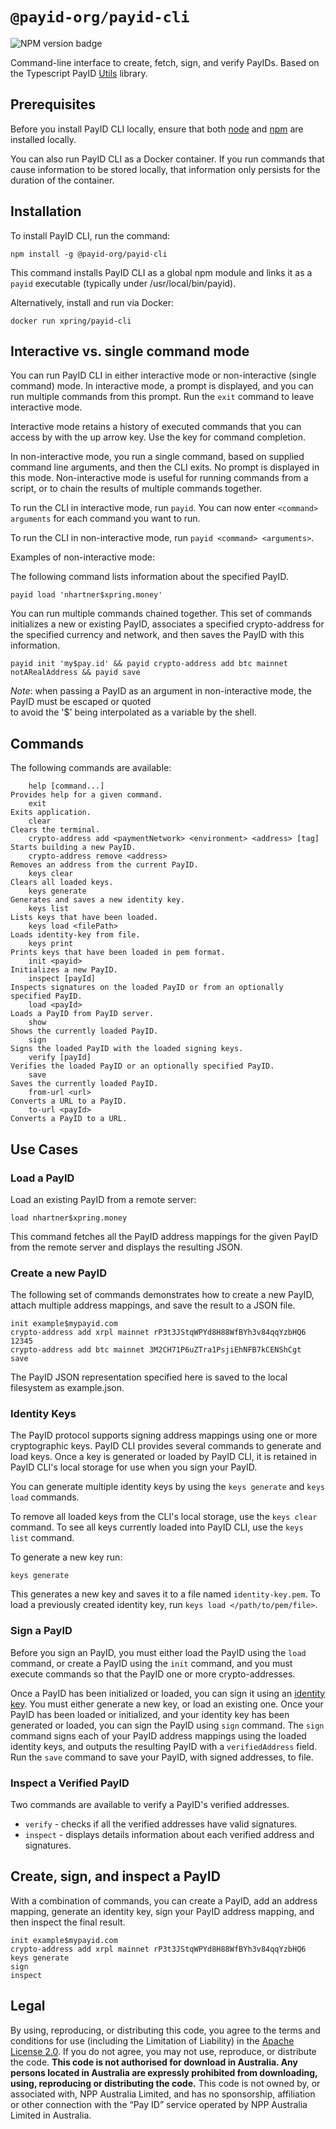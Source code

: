 # `@payid-org/payid-cli`

![NPM version badge](https://img.shields.io/npm/v/@payid-org/payid-cli)

Command-line interface to create, fetch, sign, and verify PayIDs.
Based on the Typescript PayID [Utils](https://github.com/payid-org/utils) library.

## Prerequisites

Before you install PayID CLI locally, ensure that both [node](https://nodejs.org/en/download/) and
[npm](https://docs.npmjs.com/downloading-and-installing-packages-locally) are installed locally.

You can also run PayID CLI as a Docker container. If you run commands that cause information to be stored locally, that information only persists for the duration of the container.

## Installation

To install PayID CLI, run the command:

```
npm install -g @payid-org/payid-cli
```

This command installs PayID CLI as a global npm module and links it as a `payid` executable
(typically under /usr/local/bin/payid).

Alternatively, install and run via Docker:

```
docker run xpring/payid-cli
```

## Interactive vs. single command mode

You can run PayID CLI in either interactive mode or non-interactive (single command) mode.
In interactive mode, a prompt is displayed, and you can run multiple commands from this prompt. Run the `exit` command to leave interactive mode.

Interactive mode retains a history of executed commands that you can access by with the up arrow key. Use the <Tab> key for command completion.
    
In non-interactive mode, you run a single command, based on supplied command line arguments, and then the CLI exits.
No prompt is displayed in this mode. Non-interactive mode is useful for running commands from a script, or to chain the results
of multiple commands together.

To run the CLI in interactive mode, run `payid`. You can now enter `<command> arguments` for each command you want to run. 

To run the CLI in non-interactive mode, run `payid <command> <arguments>`. 

Examples of non-interactive mode:

The following command lists information about the specified PayID.

```
payid load 'nhartner$xpring.money'
```

You can run multiple commands chained together. This set of commands initializes a new or existing PayID, associates a specified crypto-address for the specified currency and network, and then saves the PayID with this information. 

```
payid init 'my$pay.id' && payid crypto-address add btc mainnet notARealAddress && payid save
```

_Note_: when passing a PayID as an argument in non-interactive mode, the PayID must be escaped or quoted  
to avoid the '\$' being interpolated as a variable by the shell.

## Commands

The following commands are available:

```
    help [command...]                                                  Provides help for a given command.
    exit                                                               Exits application.
    clear                                                              Clears the terminal.
    crypto-address add <paymentNetwork> <environment> <address> [tag]  Starts building a new PayID.
    crypto-address remove <address>                                    Removes an address from the current PayID.
    keys clear                                                         Clears all loaded keys.
    keys generate                                                      Generates and saves a new identity key.
    keys list                                                          Lists keys that have been loaded.
    keys load <filePath>                                               Loads identity-key from file.
    keys print                                                         Prints keys that have been loaded in pem format.
    init <payid>                                                       Initializes a new PayID.
    inspect [payId]                                                    Inspects signatures on the loaded PayID or from an optionally specified PayID.
    load <payId>                                                       Loads a PayID from PayID server.
    show                                                               Shows the currently loaded PayID.
    sign                                                               Signs the loaded PayID with the loaded signing keys.
    verify [payId]                                                     Verifies the loaded PayID or an optionally specified PayID.
    save                                                               Saves the currently loaded PayID.
    from-url <url>                                                     Converts a URL to a PayID.
    to-url <payId>                                                     Converts a PayID to a URL.

```

## Use Cases

### Load a PayID

Load an existing PayID from a remote server:

```
load nhartner$xpring.money
```

This command fetches all the PayID address mappings for the given PayID from the remote
server and displays the resulting JSON.

### Create a new PayID

The following set of commands demonstrates how to create a new PayID, attach multiple
address mappings, and save the result to a JSON file.

```
init example$mypayid.com
crypto-address add xrpl mainnet rP3t3JStqWPYd8H88WfBYh3v84qqYzbHQ6 12345
crypto-address add btc mainnet 3M2CH71P6uZTra1PsjiEhNFB7kCENShCgt
save
```

The PayID JSON representation specified here is saved to the local filesystem as example.json.

### Identity Keys

The PayID protocol supports signing address mappings using one or more cryptographic keys.
PayID CLI provides several commands to generate and load keys. Once a key is generated
or loaded by PayID CLI, it is retained in PayID CLI's local storage for use when you sign your PayID.

You can generate multiple identity keys by using the `keys generate` and `keys load` commands.

To remove all loaded keys from the CLI's local storage, use the `keys clear` command.
To see all keys currently loaded into PayID CLI, use the `keys list` command.

To generate a new key run:

```
keys generate
```

This generates a new key and saves it to a file named `identity-key.pem`. To load a previously
created identity key, run `keys load </path/to/pem/file>`.

### Sign a PayID

Before you sign an PayID, you must either load the PayID using the `load` command, or create a PayID using the
`init` command, and you must execute commands so that the PayID one or more crypto-addresses. 

Once a PayID has been initialized or loaded, you can sign it using an [identity key](#identity-keys). You must either generate a new key, or load an existing one. Once your PayID has been loaded or initialized, and your identity key has been generated or loaded,
you can sign the PayID using `sign` command. The `sign` command signs each of your PayID address
mappings using the loaded identity keys, and outputs the resulting PayID with a `verifiedAddress` field. Run the `save`
command to save your PayID, with signed addresses, to file.

### Inspect a Verified PayID

Two commands are available to verify a PayID's verified addresses.

- `verify` - checks if all the verified addresses have valid signatures.
- `inspect` - displays details information about each verified address and signatures.

## Create, sign, and inspect a PayID

With a combination of commands, you can create a PayID, add an address mapping, generate an identity key,
sign your PayID address mapping, and then inspect the final result.

```
init example$mypayid.com
crypto-address add xrpl mainnet rP3t3JStqWPYd8H88WfBYh3v84qqYzbHQ6
keys generate
sign
inspect
```

## Legal

By using, reproducing, or distributing this code, you agree to the terms and conditions for use (including the Limitation of Liability) in the [Apache License 2.0](https://github.com/payid-org/payid-cli/blob/master/LICENSE). If you do not agree, you may not use, reproduce, or distribute the code. **This code is not authorised for download in Australia. Any persons located in Australia are expressly prohibited from downloading, using, reproducing or distributing the code.** This code is not owned by, or associated with, NPP Australia Limited, and has no sponsorship, affiliation or other connection with the “Pay ID” service operated by NPP Australia Limited in Australia.
